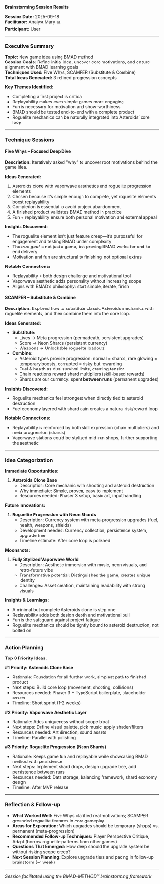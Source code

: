**Brainstorming Session Results**

**Session Date:** 2025-09-18  
**Facilitator:** Analyst Mary 📊  
**Participant:** User

---

### Executive Summary

**Topic:** New game idea using BMAD method  
**Session Goals:** Refine initial idea, uncover core motivations, and ensure alignment with BMAD learning goals  
**Techniques Used:** Five Whys, SCAMPER (Substitute & Combine)  
**Total Ideas Generated:** 3 refined progression concepts

**Key Themes Identified:**

- Completing a first project is critical
- Replayability makes even simple games more engaging
- Fun is necessary for motivation and show-worthiness
- BMAD should be tested end-to-end with a complete product
- Roguelite mechanics can be naturally integrated into Asteroids’ core loop

---

### Technique Sessions

#### Five Whys – Focused Deep Dive

**Description:** Iteratively asked "why" to uncover root motivations behind the game idea.

**Ideas Generated:**

1. Asteroids clone with vaporwave aesthetics and roguelite progression elements
2. Chosen because it’s simple enough to complete, yet roguelite elements boost replayability
3. Completion is essential to avoid project abandonment
4. A finished product validates BMAD method in practice
5. Fun + replayability ensure both personal motivation and external appeal

**Insights Discovered:**

- The roguelite element isn’t just feature creep—it’s purposeful for engagement and testing BMAD under complexity
- The _true goal_ is not just a game, but proving BMAD works for end-to-end delivery
- Motivation and fun are structural to finishing, not optional extras

**Notable Connections:**

- Replayability = both design challenge and motivational tool
- Vaporwave aesthetic adds personality without increasing scope
- Aligns with BMAD’s philosophy: start simple, iterate, finish

#### SCAMPER – Substitute & Combine

**Description:** Explored how to substitute classic Asteroids mechanics with roguelite elements, and then combine them into the core loop.

**Ideas Generated:**

- **Substitute:**
  - Lives → Meta progression (permadeath, persistent upgrades)
  - Score → Neon Shards (persistent currency)
  - Weapons → Unlockable roguelite loadouts
- **Combine:**
  - Asteroid types provide progression: normal = shards, rare glowing = temporary boosts, corrupted = risky but rewarding
  - Fuel & health as dual survival limits, creating tension
  - Chain reactions reward shard multipliers (skill-based rewards)
  - Shards are our currency: spent **between runs** (permanent upgrades)

**Insights Discovered:**

- Roguelite mechanics feel strongest when directly tied to asteroid destruction
- Fuel economy layered with shard gain creates a natural risk/reward loop

**Notable Connections:**

- Replayability is reinforced by both skill expression (chain multipliers) and meta progression (shards)
- Vaporwave stations could be stylized mid-run shops, further supporting the aesthetic

---

### Idea Categorization

**Immediate Opportunities:**

1. **Asteroids Clone Base**
   - Description: Core mechanic with shooting and asteroid destruction
   - Why immediate: Simple, proven, easy to implement
   - Resources needed: Phaser 3 setup, basic art, input handling

**Future Innovations:**

1. **Roguelite Progression with Neon Shards**
   - Description: Currency system with meta-progression upgrades (fuel, health, weapons, shields)
   - Development needed: Currency collection, persistence system, upgrade tree
   - Timeline estimate: After core loop is polished

**Moonshots:**

1. **Fully Stylized Vaporwave World**
   - Description: Aesthetic immersion with music, neon visuals, and retro-future vibe
   - Transformative potential: Distinguishes the game, creates unique identity
   - Challenges: Asset creation, maintaining readability with strong visuals

**Insights & Learnings:**

- A minimal but complete Asteroids clone is step one
- Replayability adds both design depth and motivational pull
- Fun is the safeguard against project fatigue
- Roguelite mechanics should be tightly bound to asteroid destruction, not bolted on

---

### Action Planning

**Top 3 Priority Ideas:**

**#1 Priority: Asteroids Clone Base**

- Rationale: Foundation for all further work, simplest path to finished product
- Next steps: Build core loop (movement, shooting, collisions)
- Resources needed: Phaser 3 + TypeScript boilerplate, placeholder assets
- Timeline: Short sprint (1–2 weeks)

**#2 Priority: Vaporwave Aesthetic Layer**

- Rationale: Adds uniqueness without scope bloat
- Next steps: Define visual palette, pick music, apply shader/filters
- Resources needed: Art direction, sound assets
- Timeline: Parallel with polishing

**#3 Priority: Roguelite Progression (Neon Shards)**

- Rationale: Keeps game fun and replayable while showcasing BMAD method with persistence
- Next steps: Implement shard drops, design upgrade tree, add persistence between runs
- Resources needed: Data storage, balancing framework, shard economy design
- Timeline: After MVP release

---

### Reflection & Follow-up

- **What Worked Well:** Five Whys clarified real motivations; SCAMPER grounded roguelite features in core gameplay
- **Areas for Exploration:** Which upgrades should be temporary (shops) vs. permanent (meta-progression)
- **Recommended Follow-up Techniques:** Player Perspective Critique, Adapt (borrow roguelite patterns from other games)
- **Questions That Emerged:** How deep should the upgrade system be without risking scope creep?
- **Next Session Planning:** Explore upgrade tiers and pacing in follow-up brainstorm (~1 week)

---

_Session facilitated using the BMAD-METHOD™ brainstorming framework_

